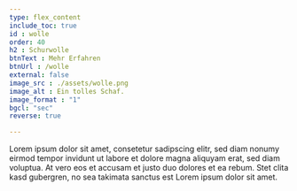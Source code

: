 ```yaml
---
type: flex_content
include_toc: true
id : wolle
order: 40
h2 : Schurwolle
btnText : Mehr Erfahren
btnUrl : /wolle
external: false
image_src : ./assets/wolle.png
image_alt : Ein tolles Schaf.
image_format : "1"
bgcl: "sec"
reverse: true

---
```

Lorem ipsum dolor sit amet, consetetur sadipscing elitr, sed diam nonumy eirmod tempor invidunt ut labore et dolore magna aliquyam erat, sed diam voluptua. At vero eos et accusam et justo duo dolores et ea rebum. Stet clita kasd gubergren, no sea takimata sanctus est Lorem ipsum dolor sit amet.